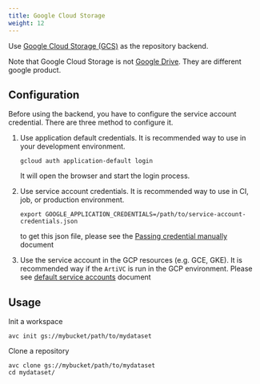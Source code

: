 ```yaml
---
title: Google Cloud Storage
weight: 12
---
```


Use [Google Cloud Storage (GCS)](https://cloud.google.com/storage) as the repository backend.

Note that Google Cloud Storage is not [Google Drive](https://www.google.com.tw/drive/). They are different google product.

## Configuration

Before using the backend, you have to configure the service account credential. There are three method to configure it.

1. Use application default credentials. It is recommended way to use in your development environment.

    ```
    gcloud auth application-default login  
    ```

    It will open the browser and start the login process.

1. Use service account credentials. It is recommended way to use in CI, job, or production environment.

   ```
   export GOOGLE_APPLICATION_CREDENTIALS=/path/to/service-account-credentials.json
   ```

   to get this json file, please see the [Passing credential manually](https://cloud.google.com/docs/authentication/production#manually) document

1. Use the service account in the GCP resources (e.g. GCE, GKE). It is recommended way if the `ArtiVC` is run in the GCP environment. Please see [default service accounts](https://cloud.google.com/iam/docs/service-accounts#default) document


    



## Usage

Init a workspace
```shell
avc init gs://mybucket/path/to/mydataset
```

Clone a repository
```shell
avc clone gs://mybucket/path/to/mydataset
cd mydataset/
```
